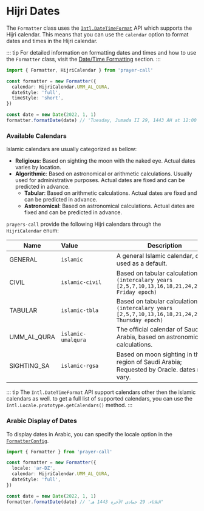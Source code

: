 # Hijri Dates

The `Formatter` class uses the [`Intl.DateTimeFormat`](https://developer.mozilla.org/en-US/docs/Web/JavaScript/Reference/Global_Objects/Intl/DateTimeFormat) API which supports the Hijri calendar. This means that you can use the `calendar` option to format dates and times in the Hijri calendar.

::: tip
For detailed information on formatting dates and times and how to use the `Formatter` class, visit the [Date/Time Formatting](./formatters.md) section.
:::

```ts
import { Formatter, HijriCalendar } from 'prayer-call'

const formatter = new Formatter({
  calendar: HijriCalendar.UMM_AL_QURA,
  dateStyle: 'full',
  timeStyle: 'short',
})

const date = new Date(2022, 1, 1)
formatter.formatDate(date) // 'Tuesday, Jumada II 29, 1443 AH at 12:00 AM'
```

### Available Calendars

Islamic calendars are usually categorized as bellow:

- **Religious:** Based on sighting the moon with the naked eye. Actual dates varies by location.
- **Algorithmic**: Based on astronomical or arithmetic calculations. Usually used for administrative purposes. Actual dates are fixed and can be predicted in advance.
  - **Tabular**: Based on arithmetic calculations. Actual dates are fixed and can be predicted in advance.
  - **Astronomical**: Based on astronomical calculations. Actual dates are fixed and can be predicted in advance.

`prayers-call` provide the following Hijri calendars through the `HijriCalendar` enum:

| Name        | <div style="width: 130px">Value</div> | Description                                                                                        |
| ----------- | :------------------------------------ | -------------------------------------------------------------------------------------------------- |
| GENERAL     | `islamic`                             | A general Islamic calendar, often used as a default.                                               |
| CIVIL       | `islamic-civil`                       | Based on tabular calculations. `(intercalary years [2,5,7,10,13,16,18,21,24,26,29] Friday epoch)`  |
| TABULAR     | `islamic-tbla`                        | Based on tabular calculation. `(intercalary years [2,5,7,10,13,16,18,21,24,26,29] Thursday epoch)` |
| UMM_AL_QURA | `islamic-umalqura`                    | The official calendar of Saudi Arabia, based on astronomical calculations.                         |
| SIGHTING_SA | `islamic-rgsa`                        | Based on moon sighting in the region of Saudi Arabia; Requested by Oracle. dates may vary.         |

::: tip
The `Intl.DateTimeFormat` API support calendars other then the islamic calendars as well. to get a full list of supported calendars, you can use the `Intl.Locale.prototype.getCalendars()` method.
:::

### Arabic Display of Dates

To display dates in Arabic, you can specify the locale option in the [`FormatterConfig`](../api.md#formatterconfig).

```ts
import { Formatter } from 'prayer-call'

const formatter = new Formatter({
  locale: 'ar-DZ',
  calendar: HijriCalendar.UMM_AL_QURA,
  dateStyle: 'full',
})

const date = new Date(2022, 1, 1)
formatter.formatDate(date) // 'الثلاثاء، 29 جمادى الآخرة 1443 هـ'
```
